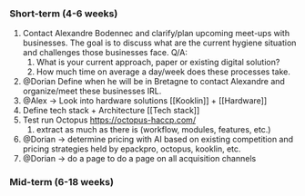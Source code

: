 ### Short-term (4-6 weeks)

1. Contact Alexandre Bodennec and clarify/plan upcoming meet-ups with businesses. 
		The goal is to discuss what are the current hygiene situation and challenges those businesses face.
	Q/A:
	1. What is your current approach, paper or existing digital solution?
	2. How much time on average a day/week does these processes take.
2. @Dorian Define when he will be in Bretagne to contact Alexandre and organize/meet these businesses IRL.
3. @Alex -> Look into hardware solutions [[Kooklin]] + [[Hardware]]
4. Define tech stack + Architecture [[Tech stack]]
5. Test run Octopus https://octopus-haccp.com/ 
	1. extract as much as there is (workflow, modules, features, etc.)
6. @Dorian -> determine pricing with AI based on existing competition and pricing strategies held by epackpro, octopus, kooklin, etc.
7. @Dorian -> do a page to do a page on all acquisition channels


### Mid-term (6-18 weeks)


